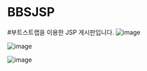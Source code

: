 # BBSJSP
#부트스트랩을 이용한 JSP 게시판입니다.
![image](https://user-images.githubusercontent.com/48196352/76629554-cb0c7800-6581-11ea-8a88-ee9c70776649.png)


![image](https://user-images.githubusercontent.com/48196352/76629641-f42d0880-6581-11ea-9a76-153d617cd3ff.png)



![image](https://user-images.githubusercontent.com/48196352/76629702-0c9d2300-6582-11ea-8028-2b766796749d.png)
